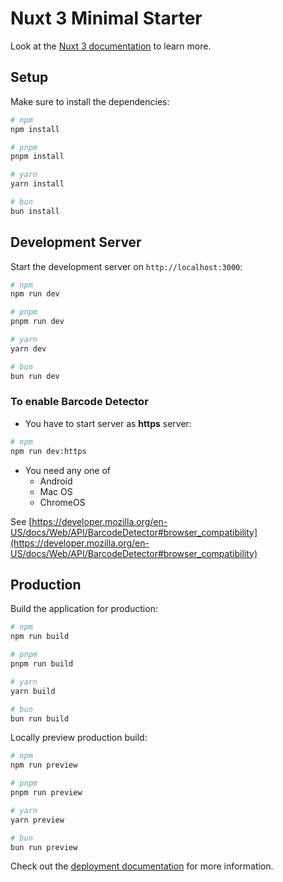 # Nuxt 3 Minimal Starter

Look at the [Nuxt 3 documentation](https://nuxt.com/docs/getting-started/introduction) to learn more.

## Setup

Make sure to install the dependencies:

```bash
# npm
npm install

# pnpm
pnpm install

# yarn
yarn install

# bun
bun install
```

## Development Server

Start the development server on `http://localhost:3000`:

```bash
# npm
npm run dev

# pnpm
pnpm run dev

# yarn
yarn dev

# bun
bun run dev
```

### To enable Barcode Detector
- You have to start server as **https** server:
```bash
# npm
npm run dev:https
```

- You need any one of
  - Android
  - Mac OS
  - ChromeOS
  
See [https://developer.mozilla.org/en-US/docs/Web/API/BarcodeDetector#browser_compatibility](https://developer.mozilla.org/en-US/docs/Web/API/BarcodeDetector#browser_compatibility)


## Production

Build the application for production:

```bash
# npm
npm run build

# pnpm
pnpm run build

# yarn
yarn build

# bun
bun run build
```

Locally preview production build:

```bash
# npm
npm run preview

# pnpm
pnpm run preview

# yarn
yarn preview

# bun
bun run preview
```

Check out the [deployment documentation](https://nuxt.com/docs/getting-started/deployment) for more information.
